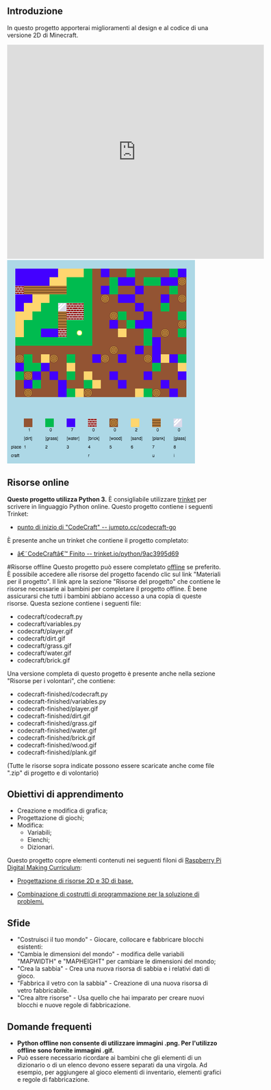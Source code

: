 ## Introduzione

In questo progetto apporterai miglioramenti al design e al codice di una versione 2D di Minecraft.

<div class="trinket">
  <iframe src="https://trinket.io/embed/python/9ac3995d69?outputOnly=true&start=result" width="600" height="500" frameborder="0" marginwidth="0" marginheight="0" allowfullscreen>
  </iframe>
  <img src="images/craft-finished.png">
</div>

## Risorse online

__Questo progetto utilizza Python 3.__ È consigliabile utilizzare [trinket](https://trinket.io/) per scrivere in linguaggio Python online. Questo progetto contiene i seguenti Trinket:

+ [punto di inizio di "CodeCraft" -- jumpto.cc/codecraft-go](http://jumpto.cc/codecraft-go)

È presente anche un trinket che contiene il progetto completato:

+ [â€˜CodeCraftâ€™ Finito -- trinket.io/python/9ac3995d69](https://trinket.io/python/9ac3995d69)

#Risorse offline
Questo progetto può essere completato [offline](https://www.codeclubprojects.org/en-GB/resources/python-working-offline/) se preferito. È possibile accedere alle risorse del progetto facendo clic sul link "Materiali per il progetto". Il link apre la sezione "Risorse del progetto" che contiene le risorse necessarie ai bambini per completare il progetto offline. È bene assicurarsi che tutti i bambini abbiano accesso a una copia di queste risorse. Questa sezione contiene i seguenti file:

+ codecraft/codecraft.py
+ codecraft/variables.py
+ codecraft/player.gif
+ codecraft/dirt.gif
+ codecraft/grass.gif
+ codecraft/water.gif
+ codecraft/brick.gif

Una versione completa di questo progetto è presente anche nella sezione "Risorse per i volontari", che contiene:

+ codecraft-finished/codecraft.py
+ codecraft-finished/variables.py
+ codecraft-finished/player.gif
+ codecraft-finished/dirt.gif
+ codecraft-finished/grass.gif
+ codecraft-finished/water.gif
+ codecraft-finished/brick.gif
+ codecraft-finished/wood.gif
+ codecraft-finished/plank.gif

(Tutte le risorse sopra indicate possono essere scaricate anche come file ".zip" di progetto e di volontario)

## Obiettivi di apprendimento
+ Creazione e modifica di grafica;
+ Progettazione di giochi;
+ Modifica:
	+ Variabili;
	+ Elenchi;
	+ Dizionari.

Questo progetto copre elementi contenuti nei seguenti filoni di [Raspberry Pi Digital Making Curriculum](http://rpf.io/curriculum):

+ [Progettazione di risorse 2D e 3D di base.](https://www.raspberrypi.org/curriculum/design/creator)

+ [Combinazione di costrutti di programmazione per la soluzione di problemi.](https://www.raspberrypi.org/curriculum/programming/builder)

## Sfide
+ "Costruisci il tuo mondo" - Giocare, collocare e fabbricare blocchi esistenti:
+ "Cambia le dimensioni del mondo" - modifica delle variabili "MAPWIDTH" e "MAPHEIGHT" per cambiare le dimensioni del mondo;
+ "Crea la sabbia" - Crea una nuova risorsa di sabbia e i relativi dati di gioco.
+ "Fabbrica il vetro con la sabbia" - Creazione di una nuova risorsa di vetro fabbricabile.
+ "Crea altre risorse" - Usa quello che hai imparato per creare nuovi blocchi e nuove regole di fabbricazione.

## Domande frequenti
+ __Python offline non consente di utilizzare immagini .png. Per l'utilizzo offline sono fornite immagini .gif.__
+ Può essere necessario ricordare ai bambini che gli elementi di un dizionario o di un elenco devono essere separati da una virgola. Ad esempio, per aggiungere al gioco elementi di inventario, elementi grafici e regole di fabbricazione.
